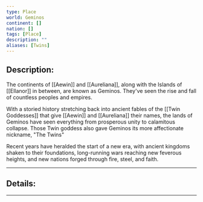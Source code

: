 ```yaml
---
type: Place
world: Geminos
continent: []
nation: []
tags: [Place]
description: ""
aliases: [Twins]
---
```


## Description:

The continents of [[Aewin]] and [[Aureliana]], along with the Islands of [[Ellanor]] in between, are known as Geminos. They've seen the rise and fall of countless peoples and empires. 

With a storied history stretching back into ancient fables of the [[Twin Goddesses]] that give [[Aewin]] and [[Aureliana]] their names, the lands of Geminos have seen everything from prosperous unity to calamitous collapse. Those Twin goddess also gave Geminos its more affectionate nickname, "The Twins"

Recent years have heralded the start of a new era, with ancient kingdoms shaken to their foundations, long-running wars reaching new feverous heights, and new nations forged through fire, steel, and faith.

---
## Details:


---





